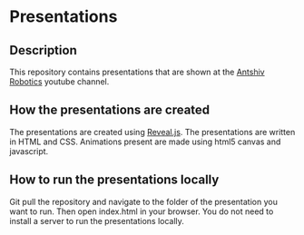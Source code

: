 # Presentations

## Description
This repository contains presentations that are shown at the [Antshiv Robotics](https://www.youtube.com/channel/UCTHcIBTO5_Ly3GXAk_UccTQ) youtube channel. 

## How the presentations are created
The presentations are created using [Reveal.js](https://revealjs.com/). The presentations are written in HTML and CSS.
Animations present are made using html5 canvas and javascript. 

## How to run the presentations locally
Git pull the repository and navigate to the folder of the presentation you want to run. Then open index.html in your browser.
You do not need to install a server to run the presentations locally.




